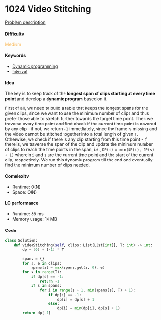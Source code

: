 1024 Video Stitching
=======================
[Problem description](https://leetcode.com/problems/video-stitching/)

#### Difficulty
<span style="color:#FABC60">Medium</span>

#### Keywords
- [Dynamic programming](../categories/dp.md)
- [Interval](../categories/interval.md)

#### Idea
The key is to keep track of the **longest span of clips starting at every time point** and develop a **dynamic program** based on it. 

First of all, we need to build a table that keeps the longest spans for the given clips, since we want to use the minimum number of clips and thus prefer those able to stretch further towards the target time point. Then we traverse every time point and first check if the current time point is covered by any clip - if not, we return `-1` immediately, since the frame is missing and the video cannot be stitched together into a total length of given `T`. Otherwise, we check if there is any clip starting from this time point - if there is, we traverse the span of the clip and update the minimum number of clips to reach the time points in the span, i.e., `DP(i) = min(DP(i), DP(s) + 1)` wherein `i` and `s` are the current time point and the start of the current clip, respectively. We run this dynamic program till the end and eventually find the minimum number of clips needed. 

#### Complexity
- Runtime: O(N)
- Space: O(N)
  
#### LC performance
- Runtime: 36 ms
- Memory usage: 14 MB

#### Code
```python
class Solution:
    def videoStitching(self, clips: List[List[int]], T: int) -> int:
        dp = [0] + [-1] * T
        
        spans = {}
        for s, e in clips:
            spans[s] = max(spans.get(s, 0), e)
        for s in range(T):
            if dp[s] == -1:
                return -1
            if s in spans:
                for i in range(s + 1, min(spans[s], T) + 1):
                    if dp[i] == -1:
                        dp[i] = dp[s] + 1
                    else:
                        dp[i] = min(dp[i], dp[s] + 1)
        return dp[-1]
```